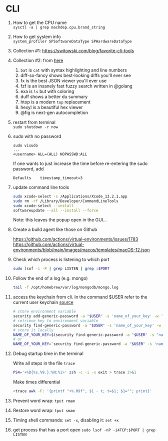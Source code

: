 # CLI

1. How to get the CPU name  
   `sysctl -a | grep machdep.cpu.brand_string`

1. How to get system info  
   `system_profiler SPSoftwareDataType SPHardwareDataType`

1. Collection #1: https://switowski.com/blog/favorite-cli-tools
1. Collection #2: from [here](https://twitter.com/amilajack/status/1479328649820000256?s=27)
    1. `bat` is `cat` with syntax highlighting and line numbers
    2. diff-so-fancy shows best-looking diffs you'll ever see
    3. fx is the best JSON viewer you'll ever use
    4. fzf is an insanely fast fuzzy search written in @golang
    5. exa is `ls` but with coloring
    6. duff shows a better du summary
    7. htop is a modern `top` replacement
    8. hexyl is a beautiful hex viewer
    9. @fig is next-gen autocompletion

1. restart from terminal  
   `sudo shutdown -r now`

1. sudo with no password
   
   ```
   sudo visudo
   ...
   <username> ALL=(ALL) NOPASSWD:ALL
   ```

   If one wants to just increase the time before re-entering the sudo password, add

   ```
   Defaults    timestamp_timeout=3
   ```

1. update command line tools

   ```bash
   sudo xcode-select -s /Applications/Xcode_13.2.1.app
   sudo rm -rf /Library/Developer/CommandLineTools
   sudo xcode-select --install
   softwareupdate --all --install --force
   ```

   Note: this leaves the popup open in the GUI...

1. Create a build agent like those on Github

   https://github.com/actions/virtual-environments/issues/1783
   https://github.com/actions/virtual-environments/blob/main/images/macos/templates/macOS-12.json


1. Check which process is listening to which port

   ```bash
   sudo lsof -i -P | grep LISTEN | grep :$PORT
   ```

1. Follow the end of a log (e.g. mongo)

   ```bash
   tail -f /opt/homebrew/var/log/mongodb/mongo.log
   ```

1. access the keychain from cli. In the command $USER refer to the current user keychain [source](https://medium.com/@johnjjung/how-to-store-sensitive-environment-variables-on-macos-76bd5ba464f6)

   ```bash
   # store environment variable
   security add-generic-password -a "$USER" -s 'name_of_your_key' -w 'passphrase'
   # retrieve key to environment variable
   security find-generic-password -a "$USER" -s 'name_of_your_key' -w
   # store it locally
   NAME_OF_YOUR_KEY=$(security find-generic-password -a "$USER" -s "name_of_your_key" -w)
   # or
   NAME_OF_YOUR_KEY=`security find-generic-password -a "$USER" -s 'name_of_your_key' -w`
   ```

1. Debug startup time in the terminal
   
      Write all steps in the file `trace`
      ```bash
      PS4='+%D{%s.%9.}:%N:%i>' zsh -c -i -x exit > trace 2>&1
      ```

      Make times differential
      ```bash
      <trace awk -F: '{printf "+%.09f", $1 - t; t=$1; $1=""; print}'
      ```

1. Prevent word wrap: `tput rmam`

1. Restore word wrap: `tput smam`

1. Timing shell commands: `set -x`, disabling it: `set +x`

1. get process that has a port open `sudo lsof -nP -i4TCP:$PORT | grep LISTEN`

